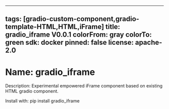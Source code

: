 
---
tags: [gradio-custom-component,gradio-template-HTML,HTML,iFrame]
title: gradio_iframe V0.0.1
colorFrom: gray
colorTo: green
sdk: docker
pinned: false
license: apache-2.0
---


# Name: gradio_iframe

Description: Experimental empowered iFrame component based on existing HTML gradio component.

Install with: pip install gradio_iframe